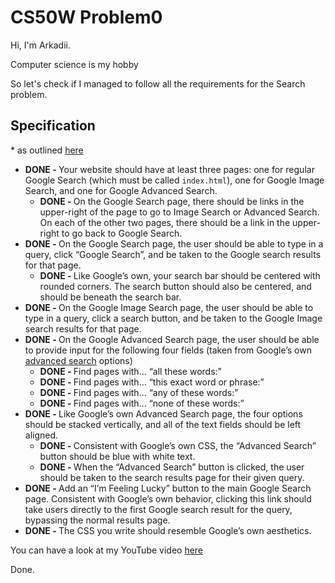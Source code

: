 <!-- # Problem0 <h1>Problem0 code for CS50W</h1> 
<h1>Draft Lines</h1>  and I'm from Russia 🇷🇺.  -->
<h1>CS50W Problem0</h1>
<p>Hi, I'm Arkadii.</p> 
<p>Computer science is my hobby</p>




<p>So let's check if I managed to follow all the requirements for the Search problem.</p>

<h2>Specification</h2>
<p>* as outlined <a href="https://cs50.harvard.edu/web/2020/projects/0/search/" title="_blank">here</a></p>

<ul>
  <li><b>DONE - </b>Your website should have at least three pages: one for regular Google Search (which must be called <code>index.html</code>), one for Google Image Search, and one for Google Advanced Search.
    <ul>
      <li><b>DONE - </b>On the Google Search page, there should be links in the upper-right of the page to go to Image Search or Advanced Search. On each of the other two pages, there should be a link in the upper-right to go back to Google Search.</li>
    </ul>
  </li>
  <li><b>DONE - </b>On the Google Search page, the user should be able to type in a query, click “Google Search”, and be taken to the Google search results for that page.
    <ul>
      <li><b>DONE - </b>Like Google’s own, your search bar should be centered with rounded corners. The search button should also be centered, and should be beneath the search bar.</li>
    </ul>
  </li>
  <li><b>DONE - </b>On the Google Image Search page, the user should be able to type in a query, click a search button, and be taken to the Google Image search results for that page.</li>
  <li><b>DONE - </b>On the Google Advanced Search page, the user should be able to provide input for the following four fields (taken from Google’s own <a href="https://www.google.com/advanced_search">advanced search</a> options)
    <ul>
      <li><b>DONE - </b>Find pages with… “all these words:”</li>
      <li><b>DONE - </b>Find pages with… “this exact word or phrase:”</li>
      <li><b>DONE - </b>Find pages with… “any of these words:”</li>
      <li><b>DONE - </b>Find pages with… “none of these words:”</li>
    </ul>
  </li>
  <li><b>DONE - </b>Like Google’s own Advanced Search page, the four options should be stacked vertically, and all of the text fields should be left aligned.
    <ul>
      <li><b>DONE - </b>Consistent with Google’s own CSS, the “Advanced Search” button should be blue with white text.</li>
      <li><b>DONE - </b>When the “Advanced Search” button is clicked, the user should be taken to the search results page for their given query.</li>
    </ul>
  </li>
  <li><b>DONE - </b>Add an “I’m Feeling Lucky” button to the main Google Search page. Consistent with Google’s own behavior, clicking this link should take users directly to the first Google search result for the query, bypassing the normal results page.
   </li>
  <li><b>DONE - </b>The CSS you write should resemble Google’s own aesthetics.</li>
</ul>

You can have a look at my YouTube video <a href="#">here</a>

Done.


